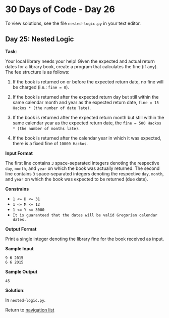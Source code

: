 # 30 Days of Code - Day 26

To view solutions, see the file `nested-logic.py` in your text editor.

## Day 25: Nested Logic

**Task**:

Your local library needs your help! Given the expected and actual return dates for a library book, create a program 
that calculates the fine (if any). The fee structure is as follows:

1. If the book is returned on or before the expected return date, no fine will be charged (i.e.: `fine = 0`).

2. If the book is returned after the expected return day but still within the same calendar month and year as the 
expected return date, `fine = 15 Hackos * (the number of date late)`.

3. If the book is returned after the expected return month but still within the same calendar year as the expected 
return date, the `fine = 500 Hackos * (the number of months late)`.

4. If the book is returned after the calendar year in which it was expected, there is a fixed fine of `10000 Hackos`.

**Input Format**

The first line contains `3` space-separated integers denoting the respective `day`, `month`, and `year` on which the 
book was actually returned.
The second line contains `3` space-separated integers denoting the respective `day`, `month`, and `year` on which the 
book was expected to be returned (due date).

**Constrains**

* `1 <= D <= 31`
* `1 <= M <= 12`
* `1 <= Y <= 3000`
* `It is guaranteed that the dates will be valid Gregorian calendar dates.`

**Output Format**

Print a single integer denoting the library fine for the book received as input. 

**Sample Input**

```
9 6 2015
6 6 2015
```

**Sample Output**

```
45
```

**Solution**:

In `nested-logic.py`.

Return to [navigation list](/README.md "navigation list")